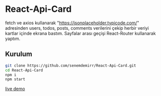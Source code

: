 # React-Api-Card

fetch ve axios kullanarak "https://jsonplaceholder.typicode.com/" adresinden users, todos, posts, comments verilerini çekip herbir veriyi kartlar içinde ekrana bastım.
Sayfalar arası geçişi React-Router kullanarak yaptım.


## Kurulum

```sh
git clone https://github.com/senemdemirr/React-Api-Card.git
cd React-Api-Card
npm i
npm start
```

[live demo](https://effortless-chaja-155165.netlify.app/)
